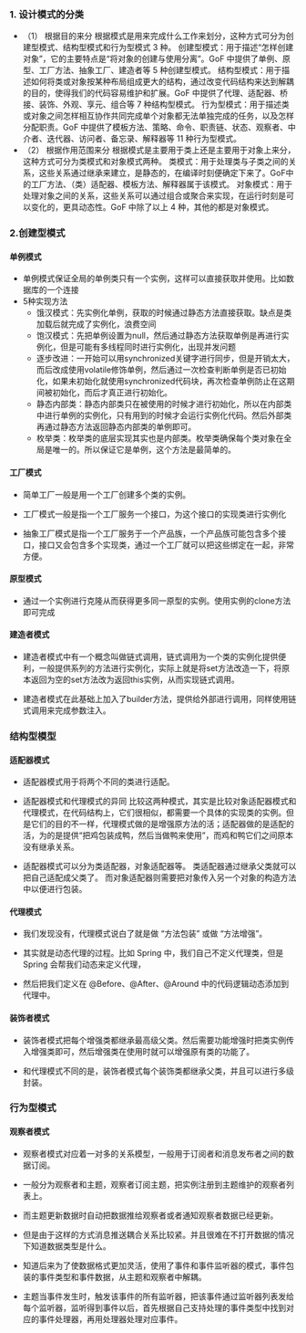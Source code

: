 ### 1. 设计模式的分类
- （1） 根据目的来分
根据模式是用来完成什么工作来划分，这种方式可分为创建型模式、结构型模式和行为型模式 3 种。
创建型模式：用于描述“怎样创建对象”，它的主要特点是“将对象的创建与使用分离”。GoF 中提供了单例、原型、工厂方法、抽象工厂、建造者等 5 种创建型模式。
结构型模式：用于描述如何将类或对象按某种布局组成更大的结构，通过改变代码结构来达到解耦的目的，使得我们的代码容易维护和扩展。GoF 中提供了代理、适配器、桥接、装饰、外观、享元、组合等 7 种结构型模式。
行为型模式：用于描述类或对象之间怎样相互协作共同完成单个对象都无法单独完成的任务，以及怎样分配职责。GoF 中提供了模板方法、策略、命令、职责链、状态、观察者、中介者、迭代器、访问者、备忘录、解释器等 11 种行为型模式。
- （2） 根据作用范围来分
根据模式是主要用于类上还是主要用于对象上来分，这种方式可分为类模式和对象模式两种。
类模式：用于处理类与子类之间的关系，这些关系通过继承来建立，是静态的，在编译时刻便确定下来了。GoF中的工厂方法、（类）适配器、模板方法、解释器属于该模式。
对象模式：用于处理对象之间的关系，这些关系可以通过组合或聚合来实现，在运行时刻是可以变化的，更具动态性。GoF 中除了以上 4 种，其他的都是对象模式。
### 2.创建型模式
#### 单例模式
- 单例模式保证全局的单例类只有一个实例，这样可以直接获取并使用。比如数据库的一个连接
- 5种实现方法
    - 饿汉模式：先实例化单例，获取的时候通过静态方法直接获取。缺点是类加载后就完成了实例化，浪费空间
    - 饱汉模式：先把单例设置为null，然后通过静态方法获取单例是再进行实例化，但是可能有多线程同时进行实例化，出现并发问题
    - 逐步改进：一开始可以用synchronized关键字进行同步，但是开销太大，而后改成使用volatile修饰单例，然后通过一次检查判断单例是否已初始化，如果未初始化就使用synchronized代码块，再次检查单例防止在这期间被初始化，而后才真正进行初始化。
    - 静态内部类：静态内部类只在被使用的时候才进行初始化，所以在内部类中进行单例的实例化，只有用到的时候才会运行实例化代码。然后外部类再通过静态方法返回静态内部类的单例即可。
    - 枚举类：枚举类的底层实现其实也是内部类。枚举类确保每个类对象在全局是唯一的。所以保证它是单例，这个方法是最简单的。

#### 工厂模式
- 简单工厂一般是用一个工厂创建多个类的实例。

- 工厂模式一般是指一个工厂服务一个接口，为这个接口的实现类进行实例化

- 抽象工厂模式是指一个工厂服务于一个产品族，一个产品族可能包含多个接口，接口又会包含多个实现类，通过一个工厂就可以把这些绑定在一起，非常方便。

#### 原型模式
- 通过一个实例进行克隆从而获得更多同一原型的实例。使用实例的clone方法即可完成

#### 建造者模式
- 建造者模式中有一个概念叫做链式调用，链式调用为一个类的实例化提供便利，一般提供系列的方法进行实例化，实际上就是将set方法改造一下，将原本返回为空的set方法改为返回this实例，从而实现链式调用。

- 建造者模式在此基础上加入了builder方法，提供给外部进行调用，同样使用链式调用来完成参数注入。

### 结构型模型
#### 适配器模式
- 适配器模式用于将两个不同的类进行适配。

- 适配器模式和代理模式的异同
    比较这两种模式，其实是比较对象适配器模式和代理模式，在代码结构上，它们很相似，都需要一个具体的实现类的实例。但是它们的目的不一样，代理模式做的是增强原方法的活；适配器做的是适配的活，为的是提供“把鸡包装成鸭，然后当做鸭来使用”，而鸡和鸭它们之间原本没有继承关系。

- 适配器模式可以分为类适配器，对象适配器等。
    类适配器通过继承父类就可以把自己适配成父类了。
    而对象适配器则需要把对象传入另一个对象的构造方法中以便进行包装。

#### 代理模式
- 我们发现没有，代理模式说白了就是做 “方法包装” 或做 “方法增强”。

- 其实就是动态代理的过程。比如 Spring 中，我们自己不定义代理类，但是 Spring 会帮我们动态来定义代理，

- 然后把我们定义在 @Before、@After、@Around 中的代码逻辑动态添加到代理中。

#### 装饰者模式
- 装饰者模式把每个增强类都继承最高级父类。然后需要功能增强时把类实例传入增强类即可，然后增强类在使用时就可以增强原有类的功能了。

- 和代理模式不同的是，装饰者模式每个装饰类都继承父类，并且可以进行多级封装。

### 行为型模式
#### 观察者模式
- 观察者模式对应着一对多的关系模型，一般用于订阅者和消息发布者之间的数据订阅。

- 一般分为观察者和主题，观察者订阅主题，把实例注册到主题维护的观察者列表上。

- 而主题更新数据时自动把数据推给观察者或者通知观察者数据已经更新。

- 但是由于这样的方式消息推送耦合关系比较紧。并且很难在不打开数据的情况下知道数据类型是什么。

- 知道后来为了使数据格式更加灵活，使用了事件和事件监听器的模式，事件包装的事件类型和事件数据，从主题和观察者中解耦。

- 主题当事件发生时，触发该事件的所有监听器，把该事件通过监听器列表发给每个监听器，监听得到事件以后，首先根据自己支持处理的事件类型中找到对应的事件处理器，再用处理器处理对应事件。